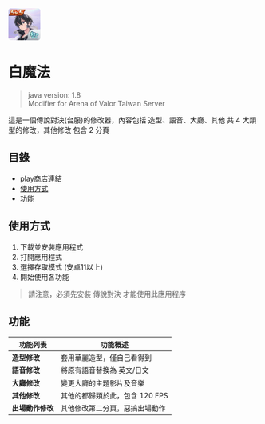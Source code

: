 <img style="width:64px" src="https://github.com/KennyYang0726/White-Magic/raw/refs/heads/main/app/src/main/res/drawable-xhdpi/ic_launcher.png" />

# 白魔法
> java version: 1.8  
> Modifier for Arena of Valor Taiwan Server  

這是一個傳說對決(台服)的修改器，內容包括 造型、語音、大廳、其他 共 4 大類型的修改，其他修改 包含 2 分頁


## 目錄
- [play商店連結](https://play.google.com/store/apps/details?id=com.aoveditor.phantomsneak)  
- [使用方式](https://github.com/KennyYang0726/White-Magic#使用方式)
- [功能](https://github.com/KennyYang0726/White-Magic#功能)


## 使用方式
1. 下載並安裝應用程式
2. 打開應用程式
3. 選擇存取模式 (安卓11以上)
4. 開始使用各功能
> 請注意，必須先安裝 傳說對決 才能使用此應用程序


## 功能
| 功能列表 | 功能概述                                          |
| -------- | ------------------------------------------------ |
| **造型修改** | 套用華麗造型，僅自己看得到                          |
| **語音修改** | 將原有語音替換為 英文/日文                  |
| **大廳修改**   | 變更大廳的主題影片及音樂                    |
| **其他修改**     | 其他的都歸類於此，包含 120 FPS                           |
| **出場動作修改**     | 其他修改第二分頁，惡搞出場動作                           |